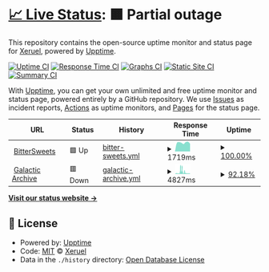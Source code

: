 # [📈 Live Status](https://xeruel.github.io/upptime): <!--live status--> **🟧 Partial outage**

This repository contains the open-source uptime monitor and status page for [Xeruel](https://bittersweets.kr/), powered by [Upptime](https://github.com/upptime/upptime).

[![Uptime CI](https://github.com/xeruel/upptime/workflows/Uptime%20CI/badge.svg)](https://github.com/xeruel/upptime/actions?query=workflow%3A%22Uptime+CI%22)
[![Response Time CI](https://github.com/xeruel/upptime/workflows/Response%20Time%20CI/badge.svg)](https://github.com/xeruel/upptime/actions?query=workflow%3A%22Response+Time+CI%22)
[![Graphs CI](https://github.com/xeruel/upptime/workflows/Graphs%20CI/badge.svg)](https://github.com/xeruel/upptime/actions?query=workflow%3A%22Graphs+CI%22)
[![Static Site CI](https://github.com/xeruel/upptime/workflows/Static%20Site%20CI/badge.svg)](https://github.com/xeruel/upptime/actions?query=workflow%3A%22Static+Site+CI%22)
[![Summary CI](https://github.com/xeruel/upptime/workflows/Summary%20CI/badge.svg)](https://github.com/xeruel/upptime/actions?query=workflow%3A%22Summary+CI%22)

With [Upptime](https://upptime.js.org), you can get your own unlimited and free uptime monitor and status page, powered entirely by a GitHub repository. We use [Issues](https://github.com/xeruel/upptime/issues) as incident reports, [Actions](https://github.com/xeruel/upptime/actions) as uptime monitors, and [Pages](https://xeruel.github.io/upptime) for the status page.

<!--start: status pages-->
<!-- This summary is generated by Upptime (https://github.com/upptime/upptime) -->
<!-- Do not edit this manually, your changes will be overwritten -->
<!-- prettier-ignore -->
| URL | Status | History | Response Time | Uptime |
| --- | ------ | ------- | ------------- | ------ |
| <img alt="" src="https://icons.duckduckgo.com/ip3/bittersweets.kr.ico" height="13"> [BitterSweets](https://bittersweets.kr/) | 🟩 Up | [bitter-sweets.yml](https://github.com/xeruel/upptime/commits/HEAD/history/bitter-sweets.yml) | <details><summary><img alt="Response time graph" src="./graphs/bitter-sweets/response-time-week.png" height="20"> 1719ms</summary><br><a href="https://uptime.bittersweets.kr/history/bitter-sweets"><img alt="Response time 2734" src="https://img.shields.io/endpoint?url=https%3A%2F%2Fraw.githubusercontent.com%2Fxeruel%2Fupptime%2FHEAD%2Fapi%2Fbitter-sweets%2Fresponse-time.json"></a><br><a href="https://uptime.bittersweets.kr/history/bitter-sweets"><img alt="24-hour response time 1517" src="https://img.shields.io/endpoint?url=https%3A%2F%2Fraw.githubusercontent.com%2Fxeruel%2Fupptime%2FHEAD%2Fapi%2Fbitter-sweets%2Fresponse-time-day.json"></a><br><a href="https://uptime.bittersweets.kr/history/bitter-sweets"><img alt="7-day response time 1719" src="https://img.shields.io/endpoint?url=https%3A%2F%2Fraw.githubusercontent.com%2Fxeruel%2Fupptime%2FHEAD%2Fapi%2Fbitter-sweets%2Fresponse-time-week.json"></a><br><a href="https://uptime.bittersweets.kr/history/bitter-sweets"><img alt="30-day response time 1751" src="https://img.shields.io/endpoint?url=https%3A%2F%2Fraw.githubusercontent.com%2Fxeruel%2Fupptime%2FHEAD%2Fapi%2Fbitter-sweets%2Fresponse-time-month.json"></a><br><a href="https://uptime.bittersweets.kr/history/bitter-sweets"><img alt="1-year response time 2710" src="https://img.shields.io/endpoint?url=https%3A%2F%2Fraw.githubusercontent.com%2Fxeruel%2Fupptime%2FHEAD%2Fapi%2Fbitter-sweets%2Fresponse-time-year.json"></a></details> | <details><summary><a href="https://uptime.bittersweets.kr/history/bitter-sweets">100.00%</a></summary><a href="https://uptime.bittersweets.kr/history/bitter-sweets"><img alt="All-time uptime 99.62%" src="https://img.shields.io/endpoint?url=https%3A%2F%2Fraw.githubusercontent.com%2Fxeruel%2Fupptime%2FHEAD%2Fapi%2Fbitter-sweets%2Fuptime.json"></a><br><a href="https://uptime.bittersweets.kr/history/bitter-sweets"><img alt="24-hour uptime 100.00%" src="https://img.shields.io/endpoint?url=https%3A%2F%2Fraw.githubusercontent.com%2Fxeruel%2Fupptime%2FHEAD%2Fapi%2Fbitter-sweets%2Fuptime-day.json"></a><br><a href="https://uptime.bittersweets.kr/history/bitter-sweets"><img alt="7-day uptime 100.00%" src="https://img.shields.io/endpoint?url=https%3A%2F%2Fraw.githubusercontent.com%2Fxeruel%2Fupptime%2FHEAD%2Fapi%2Fbitter-sweets%2Fuptime-week.json"></a><br><a href="https://uptime.bittersweets.kr/history/bitter-sweets"><img alt="30-day uptime 100.00%" src="https://img.shields.io/endpoint?url=https%3A%2F%2Fraw.githubusercontent.com%2Fxeruel%2Fupptime%2FHEAD%2Fapi%2Fbitter-sweets%2Fuptime-month.json"></a><br><a href="https://uptime.bittersweets.kr/history/bitter-sweets"><img alt="1-year uptime 99.58%" src="https://img.shields.io/endpoint?url=https%3A%2F%2Fraw.githubusercontent.com%2Fxeruel%2Fupptime%2FHEAD%2Fapi%2Fbitter-sweets%2Fuptime-year.json"></a></details>
| <img alt="" src="https://icons.duckduckgo.com/ip3/galactic.bittersweets.kr.ico" height="13"> [Galactic Archive](https://galactic.bittersweets.kr/) | 🟥 Down | [galactic-archive.yml](https://github.com/xeruel/upptime/commits/HEAD/history/galactic-archive.yml) | <details><summary><img alt="Response time graph" src="./graphs/galactic-archive/response-time-week.png" height="20"> 4827ms</summary><br><a href="https://uptime.bittersweets.kr/history/galactic-archive"><img alt="Response time 1617" src="https://img.shields.io/endpoint?url=https%3A%2F%2Fraw.githubusercontent.com%2Fxeruel%2Fupptime%2FHEAD%2Fapi%2Fgalactic-archive%2Fresponse-time.json"></a><br><a href="https://uptime.bittersweets.kr/history/galactic-archive"><img alt="24-hour response time 1755" src="https://img.shields.io/endpoint?url=https%3A%2F%2Fraw.githubusercontent.com%2Fxeruel%2Fupptime%2FHEAD%2Fapi%2Fgalactic-archive%2Fresponse-time-day.json"></a><br><a href="https://uptime.bittersweets.kr/history/galactic-archive"><img alt="7-day response time 4827" src="https://img.shields.io/endpoint?url=https%3A%2F%2Fraw.githubusercontent.com%2Fxeruel%2Fupptime%2FHEAD%2Fapi%2Fgalactic-archive%2Fresponse-time-week.json"></a><br><a href="https://uptime.bittersweets.kr/history/galactic-archive"><img alt="30-day response time 2953" src="https://img.shields.io/endpoint?url=https%3A%2F%2Fraw.githubusercontent.com%2Fxeruel%2Fupptime%2FHEAD%2Fapi%2Fgalactic-archive%2Fresponse-time-month.json"></a><br><a href="https://uptime.bittersweets.kr/history/galactic-archive"><img alt="1-year response time 1636" src="https://img.shields.io/endpoint?url=https%3A%2F%2Fraw.githubusercontent.com%2Fxeruel%2Fupptime%2FHEAD%2Fapi%2Fgalactic-archive%2Fresponse-time-year.json"></a></details> | <details><summary><a href="https://uptime.bittersweets.kr/history/galactic-archive">92.18%</a></summary><a href="https://uptime.bittersweets.kr/history/galactic-archive"><img alt="All-time uptime 97.56%" src="https://img.shields.io/endpoint?url=https%3A%2F%2Fraw.githubusercontent.com%2Fxeruel%2Fupptime%2FHEAD%2Fapi%2Fgalactic-archive%2Fuptime.json"></a><br><a href="https://uptime.bittersweets.kr/history/galactic-archive"><img alt="24-hour uptime 67.38%" src="https://img.shields.io/endpoint?url=https%3A%2F%2Fraw.githubusercontent.com%2Fxeruel%2Fupptime%2FHEAD%2Fapi%2Fgalactic-archive%2Fuptime-day.json"></a><br><a href="https://uptime.bittersweets.kr/history/galactic-archive"><img alt="7-day uptime 92.18%" src="https://img.shields.io/endpoint?url=https%3A%2F%2Fraw.githubusercontent.com%2Fxeruel%2Fupptime%2FHEAD%2Fapi%2Fgalactic-archive%2Fuptime-week.json"></a><br><a href="https://uptime.bittersweets.kr/history/galactic-archive"><img alt="30-day uptime 98.17%" src="https://img.shields.io/endpoint?url=https%3A%2F%2Fraw.githubusercontent.com%2Fxeruel%2Fupptime%2FHEAD%2Fapi%2Fgalactic-archive%2Fuptime-month.json"></a><br><a href="https://uptime.bittersweets.kr/history/galactic-archive"><img alt="1-year uptime 97.26%" src="https://img.shields.io/endpoint?url=https%3A%2F%2Fraw.githubusercontent.com%2Fxeruel%2Fupptime%2FHEAD%2Fapi%2Fgalactic-archive%2Fuptime-year.json"></a></details>

<!--end: status pages-->

[**Visit our status website →**](https://xeruel.github.io/upptime)

## 📄 License

- Powered by: [Upptime](https://github.com/upptime/upptime)
- Code: [MIT](./LICENSE) © [Xeruel](https://bittersweets.kr/)
- Data in the `./history` directory: [Open Database License](https://opendatacommons.org/licenses/odbl/1-0/)
